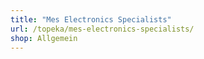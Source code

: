```yaml
---
title: "Mes Electronics Specialists"
url: /topeka/mes-electronics-specialists/
shop: Allgemein
---
```

